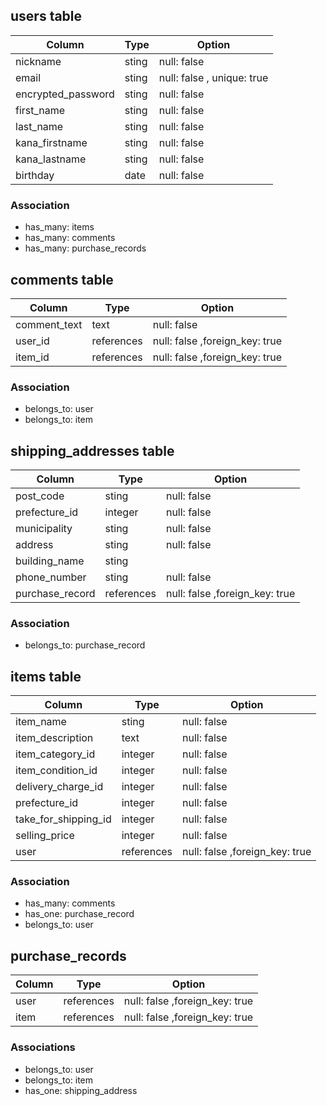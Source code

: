



## users table

| Column             | Type  | Option                     |
| ------------------ | ----- | -------------------------- |
| nickname           | sting | null: false                |
| email              | sting | null: false , unique: true |
| encrypted_password | sting | null: false                |
| first_name         | sting | null: false                |
| last_name          | sting | null: false                |
| kana_firstname    | sting | null: false                |
| kana_lastname     | sting | null: false                |
| birthday           | date  | null: false                |

### Association

- has_many: items
- has_many: comments
- has_many: purchase_records



## comments table

| Column       | Type       | Option                         |
| ------------ | ---------- | ------------------------------ |
| comment_text | text       | null: false                    |
| user_id      | references | null: false ,foreign_key: true |
| item_id      | references | null: false ,foreign_key: true |

### Association

- belongs_to: user
- belongs_to: item



## shipping_addresses table

| Column             | Type       | Option                         |
| ------------------ | ---------- | ------------------------------ |
| post_code          | sting      | null: false                    |
| prefecture_id      | integer    | null: false                    |
| municipality     | sting      | null: false                    |
| address            | sting      | null: false                    |
| building_name      | sting      |                                |
| phone_number       | sting      | null: false                    |
| purchase_record | references | null: false ,foreign_key: true |

### Association

- belongs_to: purchase_record



## items table

| Column               | Type       | Option                         |
| -------------------- | ---------- | ------------------------------ |
| item_name            | sting      | null: false                    |
| item_description     | text       | null: false                    |
| item_category_id     | integer    | null: false                    |
| item_condition_id    | integer    | null: false                    |
| delivery_charge_id   | integer    | null: false                    |
| prefecture_id        | integer    | null: false                    |
| take_for_shipping_id | integer    | null: false                    |
| selling_price        | integer    | null: false                    |
| user                 | references | null: false ,foreign_key: true |

### Association

- has_many: comments
- has_one: purchase_record
- belongs_to: user



## purchase_records

| Column | Type       | Option                         |
| ------ | ---------- | ------------------------------ |
| user   | references | null: false ,foreign_key: true |
| item   | references | null: false ,foreign_key: true |

### Associations

- belongs_to: user
- belongs_to: item
- has_one: shipping_address

